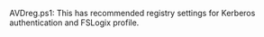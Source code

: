 AVDreg.ps1: This has recommended registry settings for Kerberos authentication and FSLogix profile.
